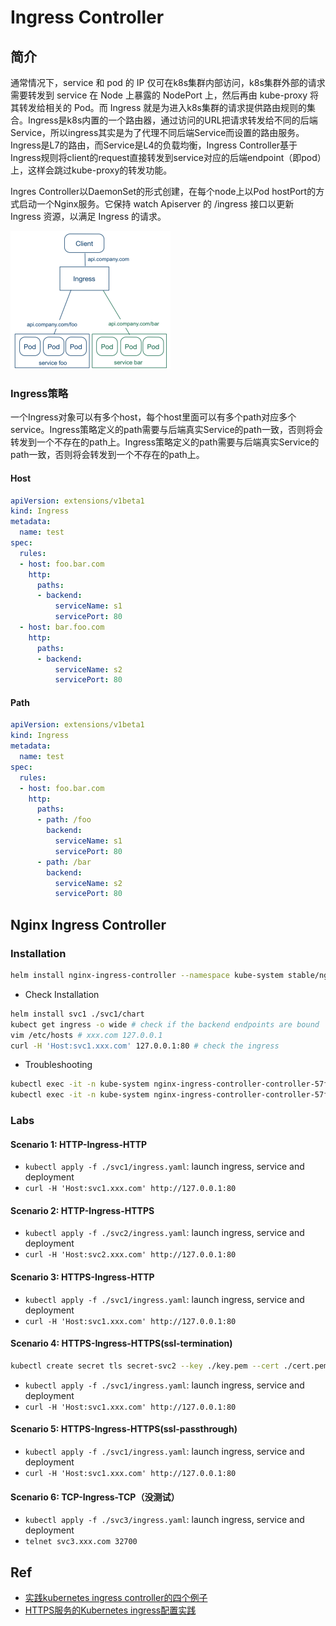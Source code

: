 # Ingress Controller

## 简介

通常情况下，service 和 pod 的 IP 仅可在k8s集群内部访问，k8s集群外部的请求需要转发到 service 在 Node  上暴露的 NodePort 上，然后再由 kube-proxy 将其转发给相关的 Pod。而 Ingress 就是为进入k8s集群的请求提供路由规则的集合。Ingress是k8s内置的一个路由器，通过访问的URL把请求转发给不同的后端Service，所以ingress其实是为了代理不同后端Service而设置的路由服务。Ingress是L7的路由，而Service是L4的负载均衡，Ingress Controller基于Ingress规则将client的request直接转发到service对应的后端endpoint（即pod）上，这样会跳过kube-proxy的转发功能。

Ingres Controller以DaemonSet的形式创建，在每个node上以Pod hostPort的方式启动一个Nginx服务。它保持 watch Apiserver 的 /ingress 接口以更新 Ingress 资源，以满足 Ingress 的请求。

<img src="figures/image-20200810084318470.png" alt="image-20200810084318470" style="zoom: 25%;" />

### Ingress策略
一个Ingress对象可以有多个host，每个host里面可以有多个path对应多个service。Ingress策略定义的path需要与后端真实Service的path一致，否则将会转发到一个不存在的path上。Ingress策略定义的path需要与后端真实Service的path一致，否则将会转发到一个不存在的path上。

#### Host

```yaml
apiVersion: extensions/v1beta1
kind: Ingress
metadata:
  name: test
spec:
  rules:
  - host: foo.bar.com
    http:
      paths:
      - backend:
          serviceName: s1
          servicePort: 80
  - host: bar.foo.com
    http:
      paths:
      - backend:
          serviceName: s2
          servicePort: 80
```

#### Path

```yaml
apiVersion: extensions/v1beta1
kind: Ingress
metadata:
  name: test
spec:
  rules:
  - host: foo.bar.com
    http:
      paths:
      - path: /foo
        backend:
          serviceName: s1
          servicePort: 80
      - path: /bar
        backend:
          serviceName: s2
          servicePort: 80
```




## Nginx Ingress Controller
### Installation
```bash
helm install nginx-ingress-controller --namespace kube-system stable/nginx-ingress # ingress controller安装在localhost的80和443端口
```
- Check Installation
```bash
helm install svc1 ./svc1/chart
kubect get ingress -o wide # check if the backend endpoints are bound
vim /etc/hosts # xxx.com 127.0.0.1
curl -H 'Host:svc1.xxx.com' 127.0.0.1:80 # check the ingress
```
- Troubleshooting
```bash
kubectl exec -it -n kube-system nginx-ingress-controller-controller-57f69dc9b9-qf6gw -- cat /etc/nginx/nginx.conf
kubectl exec -it -n kube-system nginx-ingress-controller-controller-57f69dc9b9-qf6gw -- tail /var/log/nginx/error.log
```

### Labs 

#### Scenario 1: HTTP-Ingress-HTTP
- `kubectl apply -f ./svc1/ingress.yaml`: launch ingress, service and deployment
- `curl -H 'Host:svc1.xxx.com' http://127.0.0.1:80`

#### Scenario 2: HTTP-Ingress-HTTPS
- `kubectl apply -f ./svc2/ingress.yaml`: launch ingress, service and deployment
- `curl -H 'Host:svc2.xxx.com' http://127.0.0.1:80`

#### Scenario 3: HTTPS-Ingress-HTTP
- `kubectl apply -f ./svc1/ingress.yaml`: launch ingress, service and deployment
- `curl -H 'Host:svc1.xxx.com' http://127.0.0.1:80`

#### Scenario 4: HTTPS-Ingress-HTTPS(ssl-termination)
```bash
kubectl create secret tls secret-svc2 --key ./key.pem --cert ./cert.pem --dry-run

```
- `kubectl apply -f ./svc1/ingress.yaml`: launch ingress, service and deployment
- `curl -H 'Host:svc1.xxx.com' http://127.0.0.1:80`

#### Scenario 5: HTTPS-Ingress-HTTPS(ssl-passthrough)
- `kubectl apply -f ./svc1/ingress.yaml`: launch ingress, service and deployment
- `curl -H 'Host:svc1.xxx.com' http://127.0.0.1:80`



#### Scenario 6: TCP-Ingress-TCP（没测试）
- `kubectl apply -f ./svc3/ingress.yaml`: launch ingress, service and deployment
- `telnet svc3.xxx.com 32700`


## Ref
- [实践kubernetes ingress controller的四个例子](https://tonybai.com/2018/06/21/kubernetes-ingress-controller-practice-using-four-examples/)
- [HTTPS服务的Kubernetes ingress配置实践](https://tonybai.com/2018/06/25/the-kubernetes-ingress-practice-for-https-service/)


